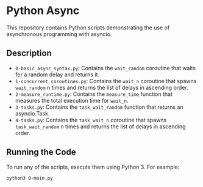 # Python Async

This repository contains Python scripts demonstrating the use of asynchronous programming with asyncio.

## Description

- `0-basic_async_syntax.py`: Contains the `wait_random` coroutine that waits for a random delay and returns it.
- `1-concurrent_coroutines.py`: Contains the `wait_n` coroutine that spawns `wait_random` n times and returns the list of delays in ascending order.
- `2-measure_runtime.py`: Contains the `measure_time` function that measures the total execution time for `wait_n`.
- `3-tasks.py`: Contains the `task_wait_random` function that returns an asyncio.Task.
- `4-tasks.py`: Contains the `task_wait_n` coroutine that spawns `task_wait_random` n times and returns the list of delays in ascending order.

## Running the Code

To run any of the scripts, execute them using Python 3. For example:

```bash
python3 0-main.py
